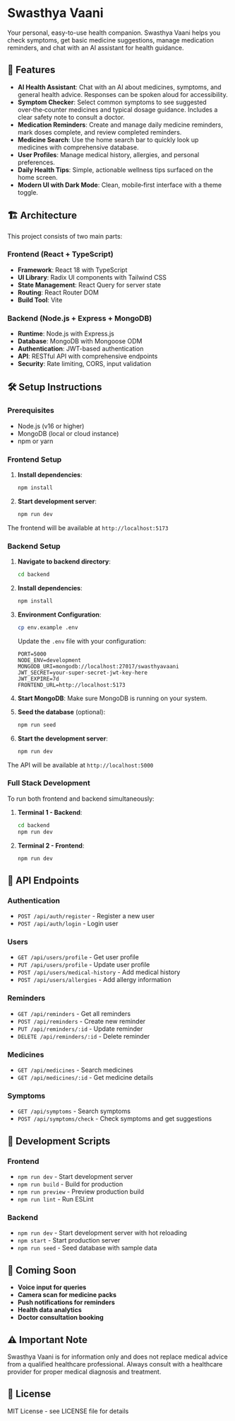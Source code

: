 # Swasthya Vaani

Your personal, easy-to-use health companion. Swasthya Vaani helps you check symptoms, get basic medicine suggestions, manage medication reminders, and chat with an AI assistant for health guidance.

## 🚀 Features

- **AI Health Assistant**: Chat with an AI about medicines, symptoms, and general health advice. Responses can be spoken aloud for accessibility.
- **Symptom Checker**: Select common symptoms to see suggested over‑the‑counter medicines and typical dosage guidance. Includes a clear safety note to consult a doctor.
- **Medication Reminders**: Create and manage daily medicine reminders, mark doses complete, and review completed reminders.
- **Medicine Search**: Use the home search bar to quickly look up medicines with comprehensive database.
- **User Profiles**: Manage medical history, allergies, and personal preferences.
- **Daily Health Tips**: Simple, actionable wellness tips surfaced on the home screen.
- **Modern UI with Dark Mode**: Clean, mobile‑first interface with a theme toggle.

## 🏗️ Architecture

This project consists of two main parts:

### Frontend (React + TypeScript)
- **Framework**: React 18 with TypeScript
- **UI Library**: Radix UI components with Tailwind CSS
- **State Management**: React Query for server state
- **Routing**: React Router DOM
- **Build Tool**: Vite

### Backend (Node.js + Express + MongoDB)
- **Runtime**: Node.js with Express.js
- **Database**: MongoDB with Mongoose ODM
- **Authentication**: JWT-based authentication
- **API**: RESTful API with comprehensive endpoints
- **Security**: Rate limiting, CORS, input validation

## 🛠️ Setup Instructions

### Prerequisites
- Node.js (v16 or higher)
- MongoDB (local or cloud instance)
- npm or yarn

### Frontend Setup

1. **Install dependencies**:
   ```bash
   npm install
   ```

2. **Start development server**:
   ```bash
   npm run dev
   ```

The frontend will be available at `http://localhost:5173`

### Backend Setup

1. **Navigate to backend directory**:
   ```bash
   cd backend
   ```

2. **Install dependencies**:
   ```bash
   npm install
   ```

3. **Environment Configuration**:
   ```bash
   cp env.example .env
   ```
   
   Update the `.env` file with your configuration:
   ```env
   PORT=5000
   NODE_ENV=development
   MONGODB_URI=mongodb://localhost:27017/swasthyavaani
   JWT_SECRET=your-super-secret-jwt-key-here
   JWT_EXPIRE=7d
   FRONTEND_URL=http://localhost:5173
   ```

4. **Start MongoDB**:
   Make sure MongoDB is running on your system.

5. **Seed the database** (optional):
   ```bash
   npm run seed
   ```

6. **Start the development server**:
   ```bash
   npm run dev
   ```

The API will be available at `http://localhost:5000`

### Full Stack Development

To run both frontend and backend simultaneously:

1. **Terminal 1 - Backend**:
   ```bash
   cd backend
   npm run dev
   ```

2. **Terminal 2 - Frontend**:
   ```bash
   npm run dev
   ```

## 📱 API Endpoints

### Authentication
- `POST /api/auth/register` - Register a new user
- `POST /api/auth/login` - Login user

### Users
- `GET /api/users/profile` - Get user profile
- `PUT /api/users/profile` - Update user profile
- `POST /api/users/medical-history` - Add medical history
- `POST /api/users/allergies` - Add allergy information

### Reminders
- `GET /api/reminders` - Get all reminders
- `POST /api/reminders` - Create new reminder
- `PUT /api/reminders/:id` - Update reminder
- `DELETE /api/reminders/:id` - Delete reminder

### Medicines
- `GET /api/medicines` - Search medicines
- `GET /api/medicines/:id` - Get medicine details

### Symptoms
- `GET /api/symptoms` - Search symptoms
- `POST /api/symptoms/check` - Check symptoms and get suggestions

## 🔧 Development Scripts

### Frontend
- `npm run dev` - Start development server
- `npm run build` - Build for production
- `npm run preview` - Preview production build
- `npm run lint` - Run ESLint

### Backend
- `npm run dev` - Start development server with hot reloading
- `npm start` - Start production server
- `npm run seed` - Seed database with sample data

## 🚀 Coming Soon

- **Voice input for queries**
- **Camera scan for medicine packs**
- **Push notifications for reminders**
- **Health data analytics**
- **Doctor consultation booking**

## ⚠️ Important Note

Swasthya Vaani is for information only and does not replace medical advice from a qualified healthcare professional. Always consult with a healthcare provider for proper medical diagnosis and treatment.

## 📄 License

MIT License - see LICENSE file for details
